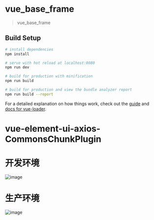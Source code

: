 # vue_base_frame

> vue_base_frame

## Build Setup

``` bash
# install dependencies
npm install

# serve with hot reload at localhost:8080
npm run dev

# build for production with minification
npm run build

# build for production and view the bundle analyzer report
npm run build --report
```

For a detailed explanation on how things work, check out the [guide](http://vuejs-templates.github.io/webpack/) and [docs for vue-loader](http://vuejs.github.io/vue-loader).
# vue-element-ui-axios-CommonsChunkPlugin

# 开发环境
![image](https://github.com/zfdai/vue-element-ui2.0-axios-CommonsChunkPlugin/tree/master/screenshots/dev.png)
# 生产环境
![image](https://github.com/zfdai/vue-element-ui2.0-axios-CommonsChunkPlugin/tree/master/screenshots/prod.png)
